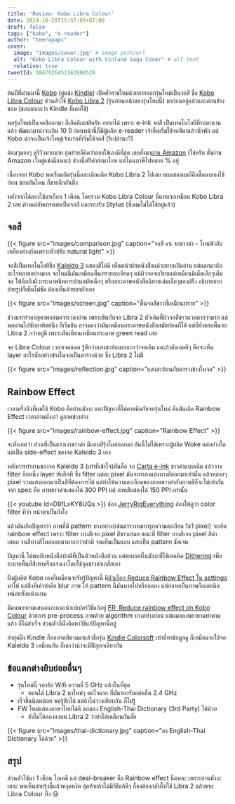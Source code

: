 ```yaml
---
title: 'Review: Kobo Libra Colour'
date: 2024-10-20T15:57:03+07:00
draft: false
tags: ["kobo", "e-reader"]
author: "teerapapc"
cover:
  image: "images/cover.jpg" # image path/url
  alt: "Kobo Libra Colour with Vinland Saga Cover" # alt text
  relative: true
tweetId: 1847926451162808528
---
```


ต้นปีที่ผ่านมานี้ [Kobo](https://www.kobo.com/) (คู่แข่ง [Kindle](https://en.wikipedia.org/wiki/Amazon_Kindle)) เปิดศักราชใหม่ด้วยการออกรุ่นใหม่เป็นจอสี ชื่อ [Kobo Libra Colour](https://gl.kobobooks.com/products/kobo-libra-colour) ส่วนตัวใช้ [Kobo Libra 2](https://gl.kobobooks.com/collections/ereaders/products/kobo-libra-2) (รุ่นก่อนหน้าของรุ่นใหม่นี้) มาก่อนอยู่แล้วและค่อนข้างชอบ (ชอบมากกว่า Kindle ที่เคยใช้)

พอรุ่นใหม่เป็นจอสีออกมา ก็เกิดกิเลสสิครับ อยากได้ เพราะ e-ink จอสี เป็นเทคโนโลยีที่รอมานานแล้ว พัฒนามาน่าจะเกิน 10 ปี ก่อนหน้านี้ก็มีผู้ผลิต e-reader เจ้าอื่นเริ่มใช้จอสีมาแล้วซักพัก แต่ Kobo น่าจะเป็นเจ้าใหญ่เจ้าแรกที่เริ่มใช้จอสี (รึเปล่านะ?)

ด้อมๆมองๆ ดูรีวิวมากมาย สุดท้ายก็คิดว่าลองใช้เองดีที่สุด เลยสั่งมา[ผ่าน Amazon](https://www.amazon.com/dp/B0D1KV86N4) (ใช่ครับ สั่งผ่าน Amazon เว็บคู่แข่งนี่แหละ) ช่วงนี้ฟรีค่าส่งมาไทย แต่โดนภาษีไปหลาย % อยู่

เนื่องจาก Kobo พอเริ่มผลิตรุ่นนี้และเลิกผลิด Kobo Libra 2 ไปเลย แผนของผมก็คือซื้อมาลองใช้ก่อน ชอบอันไหน ก็ขายอีกอันทิ้ง 

หลังจากได้ลองใช้มาเกือบ 1 เดือน โดยรวม Kobo Libra Colour นี่แทบจะเหมือน Kobo Libra 2 เลย ต่างแค่อัพเกรดขอเป็นจอสี และรองรับ Stylus (ซึ่งผมไม่ได้ใช้อยู่แล้ว)

## จอสี

{{< figure src="images/comparison.jpg" caption="จอสี vs จอขาวดำ - โทนฟ้ากับเหลืองต่างกันเพราะตัวปรับ natural light" >}}

จอสีเป็นเทคโนโลยีชือ [Kaleido 3](https://www.eink.com/brand/detail/Kaleido3) แสดงสีได้ดี เห็นหน้าปกหนังสือแล้วอยากเปิดอ่าน แต่แลกมากับอะไรหลายอย่างมาก จอใหม่นี้มันเหมือนพื้นทรายละเอียดๆ แม้ผิวจอจะเรียบแต่เหมือนมีเม็ดเล็กๆเต็มจอ ให้นึกถึงผิวกระดาษชีทการบ้านสมัยเด็กๆ หรือกระดาษหนังสือนิยายเล่มเล็กๆของฝรั่ง อธิบายยากถ่ายรูปก็เห็นไม่ชัด ต้องเห็นด้วยตาตัวเอง

{{< figure src="images/screen.jpg" caption="พื้นจอสีขาวที่เหมือนทราย" >}}

ช่วงแรกรำคาญตาพอสมควรเวลาอ่าน เพราะชินกับจอ Libra 2 ตัวเดิมที่ผิวจอสีขาวนวลตากว่ามาก แต่พอผ่านไปซักอาทิตย์นึง ก็เริ่มชิน อาจมองว่ามันเหมือนกระดาษหนังสือสมัยก่อนก็ได้ แต่ก็ยังชอบพื้นจอ Libra 2 กว่าอยู่ดี เพราะมันเนียนเหมือนกระดาษ green read เลย

จอ Libra Colour เวลาเจอแดด รู้สึกว่าแสงสะท้อนเยอะกว่าจอเดิม และถ้าสังเกตดีๆ คือจะเห็น layer อะไรซักอย่างข้างในจอเป็นตารางด้วย ซึ่ง Libra 2 ไม่มี

{{< figure src="images/reflection.jpg" caption="แสงสะท้อนกับตารางข้างในจอ" >}}

## Rainbow Effect

เวลาครึ่งนึงที่ผมใช้ Kobo คืออ่านมังงะ และปัญหาที่ไม่คาดคิดกับจอรุ่นใหม่ คือมันเกิด Rainbow Effect เวลาอ่านมังงะ! ดูภาพข้างล่าง

{{< figure src="images/rainbow-effect.jpg" caption="Rainbow Effect" >}}

จะสังเกตว่า ส่วนที่เป็นแรงเงาขาวดำ มีแถบสีรุ้งโผล่ออกมา อันนี้ไม่ใช่เพราะผู้ผลิต Woke แต่อย่างใด แต่เป็น side-effect ของจอ Kaleido 3 เอง

หลักการทำงานของจอ Kaleido 3 (เท่าที่เข้าใจ)มันคือ จอ [Carta e-ink](https://www.eink.com/brand?bookmark=Carta) ขาวดำแบบเดิม แล้ววาง filter อีกหนึ่ง layer ทับอีกที ซึ่ง filter แต่ละ pixel มันจะกรองแสงบางสีออกมาเท่านั้น แล้วหลายๆ pixel รวมแสงออกมาเป็นสีที่ต้องการได้ แต่ทำให้ความละเอียดของภาพขาวดำกับภาพสีก็จะไม่เท่ากัน จาก spec คือ ภาพขาวดำแสดงได้ 300 PPI แต่ ภาพสีแสดงได้ 150 PPI เท่านั้น

{{< youtube id=D9fLxKY8UQs >}}
ช่อง [JerryRigEverything](https://www.youtube.com/@JerryRigEverything) ส่องให้ดูว่า color filter ทีว่า หน้าตาเป็นยังไง

แล้วมันเกิดปัญหาว่า ภาพที่มี pattern บางอย่าง(เช่นตารางหมากรุกความละเอียด 1x1 pixel) จะเกิด rainbow effect เพราะ filter บางสีเจอ pixel สีขาวเสมอ ขณะที่ filter บางสีเจอ pixel สีดำเสมอ จนสีบางสีโผล่ออกมามากกว่าปกติ จนเห็นเป็นแถบ และเป็น pattern ชัดเจน

ปัญหานี้ ไม่พบกับหนังสือปกติที่เป็นตัวหนังสือล้วน แต่พบบ่อยในมังงะที่ใช้เทคนิค [Dithering](https://en.wikipedia.org/wiki/Dither) เพื่อระบายพื้นที่สีเทาหรือแรงเงาโดยใช้จุดขาวดำเกลี่ยเอา

ฝั่งผู้ผลิต Kobo เองก็เหมือนจะรับรู้ปัญหานี้ มี[ตัวเลือก Reduce Rainbow Effect ใน settings](https://help.kobo.com/hc/en-us/articles/21355003278615-Reduce-the-rainbow-effect-when-viewing-colour-content) มาให้ แต่สิ่งที่เค้าทำคือ blur ภาพ ให้ pattern นี้มันหายไปหรือลดลง แต่กลายเป็นภาพก็เบลอนิดหน่อยทั้งหน้าแทน

มีคนพยายามเสนอและแนะนำเปเปอร์วิธีแก้อยู่ [FR: Reduce rainbow effect on Kobo Colour](https://github.com/koreader/koreader/issues/11877) ด้วยการ pre-process ภาพด้วย algorithm บางอย่างก่อน แต่ผมลองพยายามทำตามแล้ว ก็ไม่สำเร็จ ส่วนตัวก็นั่งคิดหาวิธีแก้ปัญหานี้อยู่

ล่าสุดฝั่ง Kindle ก็ออกจอสีตามมาแล้วชื่อรุ่น [Kindle Colorsoft](https://www.aboutamazon.com/news/devices/new-kindle-color-scribe-paperwhite-entry) เท่าที่หาข้อมูลดู ก็เหมือนจะใช้จอ Kaleido 3 เหมือนกัน ก็เดาว่าน่าจะมีปัญหาเดียวกัน

## ข้อแตกต่างยิบย่อยอื่นๆ

- รุ่นใหม่นี้ รองรับ Wifi ความถี่ 5 GHz แล้วในที่สุด
  - ตอนได้ Libra 2 มาใหม่ๆ ตกใจมาก ที่มันรองรับแค่คลื่น 2.4 GHz
- เร็วขึ้นนิดหน่อย พอรู้สึกได้ แต่ถ้าไม่วางเทียบกัน ก็ไม่รู้
- FW ใหม่แสดงภาษาไทยได้ดี แถมลง English-Thai Dictionary (3rd Party) ได้ด้วย
  - ยังไม่ได้ลองลงบน Libra 2 ว่าทำได้เหมือนกันมั้ย

{{< figure src="images/thai-dictionary.jpg" caption="ลง English-Thai Dictionary ได้ด้วย" >}}

## สรุป

ส่วนตัวใช้มา 1 เดือน โอเคดี แต่ deal-breaker คือ Rainbow effect นี่แหละ เพราะอ่านมังงะเยอะ พอเห็นสายรุ้งนี้แล้วหงุดหงิด สุดท้ายถ้าไม่มีวิธีแก้ดีๆ ก็คงต้องกลับไปใช้ Libra 2 แล้วขาย Libra Colour ทิ้ง 😢
